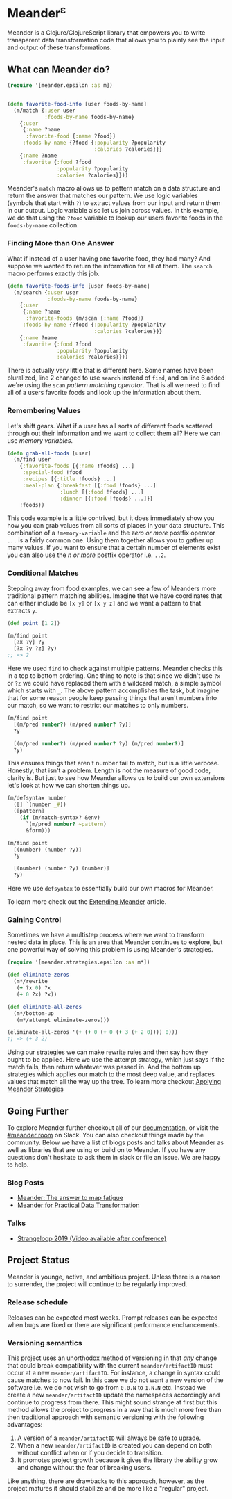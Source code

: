 # Meander<sup>ε</sup>

Meander is a Clojure/ClojureScript library that empowers you to write
transparent data transformation code that allows you to plainly see
the input and output of these transformations.

## What can Meander do?

```clojure
(require '[meander.epsilon :as m])


(defn favorite-food-info [user foods-by-name]
  (m/match {:user user
            :foods-by-name foods-by-name}
    {:user
     {:name ?name
      :favorite-food {:name ?food}}
     :foods-by-name {?food {:popularity ?popularity
                            :calories ?calories}}}
    {:name ?name
     :favorite {:food ?food
                :popularity ?popularity
                :calories ?calories}}))

```

Meander's `match` macro allows us to pattern match on a data structure
and return the answer that matches our pattern. We use logic variables
(symbols that start with `?`) to extract values from our input and
return them in our output. Logic variable also let us join across
values. In this example, we do that using the `?food` variable to
lookup our users favorite foods in the `foods-by-name` collection.

### Finding More than One Answer

What if instead of a user having one favorite food, they had many?
And suppose we wanted to return the information for all of them. The
`search` macro performs exactly this job.

```clojure
(defn favorite-foods-info [user foods-by-name]
  (m/search {:user user
             :foods-by-name foods-by-name}
    {:user
     {:name ?name
      :favorite-foods (m/scan {:name ?food})
     :foods-by-name {?food {:popularity ?popularity
                            :calories ?calories}}}
    {:name ?name
     :favorite {:food ?food
                :popularity ?popularity
                :calories ?calories}}))
```

There is actually very little that is different here. Some names have
been pluralized, line 2 changed to use `search` instead of `find`, and
on line 6 added we're using the `scan` *pattern matching
operator*. That is all we need to find all of a users favorite foods
and look up the information about them.

### Remembering Values

Let's shift gears. What if a user has all sorts of different foods
scattered through out their information and we want to collect them
all? Here we can use *memory variables*.

```clojure
(defn grab-all-foods [user]
  (m/find user
    {:favorite-foods [{:name !foods} ...]
     :special-food !food
     :recipes [{:title !foods} ...]
     :meal-plan {:breakfast [{:food !foods} ...]
                 :lunch [{:food !foods} ...]
                 :dinner [{:food !foods} ...]}}
    !foods))
```

This code example is a little contrived, but it does immediately show
you how you can grab values from all sorts of places in your data
structure. This combination of a `!memory-variable` and the *zero or
more* postfix operator `...` is a fairly common one. Using them
together allows you to gather up many values. If you want to ensure
that a certain number of elements exist you can also use the *n or
more* postfix operator i.e. `..2`.

### Conditional Matches

Stepping away from food examples, we can see a few of Meanders more
traditional pattern matching abilities. Imagine that we have
coordinates that can either include be `[x y]` or `[x y z]` and we
want a pattern to that extracts `y`.

```clojure
(def point [1 2])

(m/find point
  [?x ?y] ?y
  [?x ?y ?z] ?y)
;; => 2
```

Here we used `find` to check against multiple patterns. Meander checks
this in a top to bottom ordering. One thing to note is that since we
didn't use `?x` or `?z` we could have replaced them with a wildcard
match, a simple symbol which starts with `_`. The above pattern
accomplishes the task, but imagine that for some reason people keep
passing things that aren't numbers into our match, so we want to
restrict our matches to only numbers.

```clojure
(m/find point
  [(m/pred number?) (m/pred number? ?y)]
  ?y

  [(m/pred number?) (m/pred number? ?y) (m/pred number?)]
  ?y)
```

This ensures things that aren't number fail to match, but is a little
verbose. Honestly, that isn't a problem. Length is not the measure of
good code, clarity is. But just to see how Meander allows us to build
our own extensions let's look at how we can shorten things up.

```clojure
(m/defsyntax number
  ([] `(number _#))
  ([pattern]
    (if (m/match-syntax? &env)
      `(m/pred number? ~pattern)
      &form)))

(m/find point
  [(number) (number ?y)]
  ?y

  [(number) (number ?y) (number)]
  ?y)
```

Here we use `defsyntax` to essentially build our own macros for
Meander.

To learn more check out the [Extending Meander]() article.

### Gaining Control

Sometimes we have a multistep process where we want to transform
nested data in place. This is an area that Meander continues to
explore, but one powerful way of solving this problem is using
Meander's strategies.

```clojure
(require '[meander.strategies.epsilon :as m*])

(def eliminate-zeros
  (m*/rewrite
   (+ ?x 0) ?x
   (+ 0 ?x) ?x))

(def eliminate-all-zeros
  (m*/bottom-up
   (m*/attempt eliminate-zeros)))

(eliminate-all-zeros '(+ (+ 0 (+ 0 (+ 3 (+ 2 0)))) 0)))
;; => (+ 3 2)
```

Using our strategies we can make rewrite rules and then say how they
ought to be applied. Here we use the attempt strategy, which just says
if the match fails, then return whatever was passed in. And the bottom
up strategies which applies our match to the most deep value, and
replaces values that match all the way up the tree. To learn more
checkout [Applying Meander Strategies]()

## Going Further

To explore Meander further checkout all of our [documentation](/doc), or visit the [#meander room]() on Slack.
You can also checkout things made by the community.
Below we have a list of blogs posts and talks about Meander as well as libraries that are using or build on to Meander.
If you have any questions don't hesitate to ask them in slack or file an issue.
We are happy to help.

### Blog Posts

* [Meander: The answer to map fatigue](http://timothypratley.blogspot.com/2019/01/meander-answer-to-map-fatigue.html)
* [Meander for Practical Data Transformation](https://jimmyhmiller.github.io/meander-practical/)

### Talks

* [Strangeloop 2019 (Video available after conference)](https://thestrangeloop.com/2019/meander-declarative-explorations-at-the-limits-of-fp.html)

## Project Status

Meander is younge, active, and ambitious project. Unless there is a
reason to surrender, the project will continue to be regularly
improved.

### Release schedule

Releases can be expected most weeks. Prompt releases can be expected
when bugs are fixed or there are significant performance
enchancements.

### Versioning semantics

This project uses an unorthodox method of versioning in that *any*
change that could break compatibility with the current
`meander/artifactID` must occur at a new `meander/artifactID`. For
instance, a change in syntax could cause matches to now fail. In this
case we do not want a new version of the software i.e. we do not wish
to go from `0.0.N` to `1.N.N` etc. Instead we create a new
`meander/artifactID` update the namespaces accordingly and continue to
progress from there. This might sound strange at first but this method
allows the project to progress in a way that is much more free than
then traditional approach with semantic versioning with the following
advantages:

1. A version of a `meander/artifactID` will always be safe to uprade.
1. When a new `meander/artifactID` is created you can depend on both
   without conflict when or if you decide to transition.
1. It promotes project growth because it gives the library the ability
   grow and change without the fear of breaking users.

Like anything, there are drawbacks to this approach, however, as the
project matures it should stabilize and be more like a "regular"
project.
